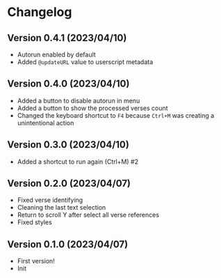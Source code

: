 # Changelog

## Version 0.4.1 (2023/04/10)

- Autorun enabled by default
- Added `@updateURL` value to userscript metadata

## Version 0.4.0 (2023/04/10)

- Added a button to disable autorun in menu
- Added a button to show the processed verses count 
- Changed the keyboard shortcut to `F4` because `Ctrl+M` was creating a
  unintentional action

## Version 0.3.0 (2023/04/10)

- Added a shortcut to run again (Ctrl+M) #2

## Version 0.2.0 (2023/04/07)

- Fixed verse identifying
- Cleaning the last text selection
- Return to scroll Y after select all verse references
- Fixed styles

## Version 0.1.0 (2023/04/07)

- First version!
- Init
